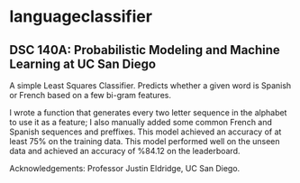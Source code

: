# languageclassifier #
## DSC 140A: Probabilistic Modeling and Machine Learning at UC San Diego ##

A simple Least Squares Classifier. Predicts whether a given word is Spanish or French based on a few bi-gram features.

I wrote a function that generates every two letter sequence in the alphabet to use it as a feature; I also manually added some common French and Spanish sequences and preffixes. This model achieved an accuracy of at least 75% on the training data. This model performed well on the unseen data and achieved an accuracy of %84.12 on the leaderboard.

Acknowledgements: Professor Justin Eldridge, UC San Diego.


